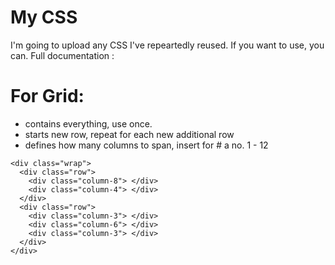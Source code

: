 # My CSS
I'm going to upload any CSS I've repeartedly reused. If you want to use, you can. 
Full documentation :
# For Grid: 
+ <div class="wrap"> contains everything, use once.
+ <div class="row"> starts new row, repeat for each new additional row
+ <div class="column-#"> defines how many columns to span, insert for # a no. 1 - 12
```
<div class="wrap">
  <div class="row">
    <div class="column-8"> </div>
    <div class="column-4"> </div>
  </div>
  <div class="row">
    <div class="column-3"> </div>
    <div class="column-6"> </div>
    <div class="column-3"> </div>
  </div>
</div>
```

